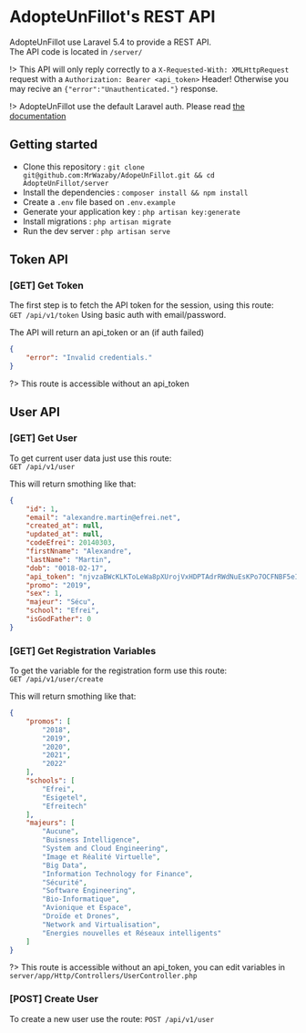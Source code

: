 # AdopteUnFillot's REST API

AdopteUnFillot use Laravel 5.4 to provide a REST API.   
The API code is located in `/server/`

!> This API will only reply correctly to a `X-Requested-With: XMLHttpRequest` request with a `Authorization: Bearer <api_token>` Header! Otherwise you may recive an `{"error":"Unauthenticated."}` response.

!> AdopteUnFillot use the default Laravel auth. Please read [the documentation](https://laravel.com/docs/5.4/authentication)  

## Getting started

- Clone this repository : `git clone git@github.com:MrWazaby/AdopeUnFillot.git && cd AdopteUnFillot/server`
- Install the dependencies : `composer install && npm install`
- Create a `.env` file based on `.env.example`
- Generate your application key : `php artisan key:generate`
- Install migrations : `php artisan migrate`
- Run the dev server : `php artisan serve`

## Token API

### [GET] Get Token

The first step is to fetch the API token for the session, using this route:  
`GET /api/v1/token`
Using basic auth with email/password.  

The API will return an api_token or an (if auth failed)
``` json
{
    "error": "Invalid credentials."
}
```

?> This route is accessible without an api_token

## User API

### [GET] Get User

To get current user data just use this route:  
`GET /api/v1/user`

This will return smothing like that:
``` json
{
    "id": 1,
    "email": "alexandre.martin@efrei.net",
    "created_at": null,
    "updated_at": null,
    "codeEfrei": 20140303,
    "firstNname": "Alexandre",
    "lastName": "Martin",
    "dob": "0018-02-17",
    "api_token": "njvzaBWcKLKToLeWa8pXUrojVxHDPTAdrRWdNuEsKPo7OCFNBF5eIxyulo9n",
    "promo": "2019",
    "sex": 1,
    "majeur": "Sécu",
    "school": "Efrei",
    "isGodFather": 0
}
```

### [GET] Get Registration Variables

To get the variable for the registration form use this route:  
`GET /api/v1/user/create`

This will return smothing like that:
``` json
{
    "promos": [
        "2018",
        "2019",
        "2020",
        "2021",
        "2022"
    ],
    "schools": [
        "Efrei",
        "Esigetel",
        "Efreitech"
    ],
    "majeurs": [
        "Aucune",
        "Buisness Intelligence",
        "System and Cloud Engineering",
        "Image et Réalité Virtuelle",
        "Big Data",
        "Information Technology for Finance",
        "Sécurité",
        "Software Engineering",
        "Bio-Informatique",
        "Avionique et Espace",
        "Droïde et Drones",
        "Network and Virtualisation",
        "Energies nouvelles et Réseaux intelligents"
    ]
}
```

?> This route is accessible without an api_token, you can edit variables in `server/app/Http/Controllers/UserController.php`

### [POST] Create User

To create a new user use the route:
`POST /api/v1/user`
